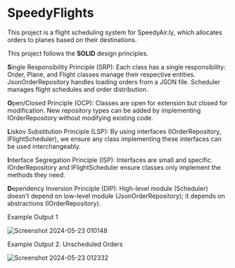 # SpeedyFlights
This project is a flight scheduling system for SpeedyAir.ly, which allocates orders to planes based on their destinations.

This project follows the **SOLID** design principles.

**S**ingle Responsibility Principle (SRP): Each class has a single responsibility: Order, Plane, and Flight classes manage their respective entities. JsonOrderRepository handles loading orders from a JSON file. Scheduler manages flight schedules and order distribution.

**O**pen/Closed Principle (OCP): Classes are open for extension but closed for modification. New repository types can be added by implementing IOrderRepository without modifying existing code.

**L**iskov Substitution Principle (LSP): By using interfaces (IOrderRepository, IFlightScheduler), we ensure any class implementing these interfaces can be used interchangeably.

**I**nterface Segregation Principle (ISP): Interfaces are small and specific. IOrderRepository and IFlightScheduler ensure classes only implement the methods they need.

**D**ependency Inversion Principle (DIP): High-level module (Scheduler) doesn't depend on low-level module (JsonOrderRepository); it depends on abstractions (IOrderRepository).

Example Output 1

![Screenshot 2024-05-23 010148](https://github.com/BilenkoDev/SpeedyFlights/assets/170587413/f32b4a72-def3-4b9b-bcc3-3c5f143f75dc)

Example Output 2. Unscheduled Orders

![Screenshot 2024-05-23 012332](https://github.com/BilenkoDev/SpeedyFlights/assets/170587413/092215f9-2055-4b5c-ae66-63e5925429e3)
